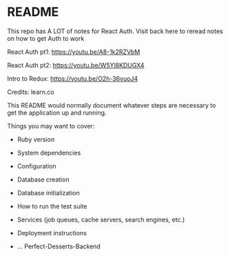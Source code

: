 # README

This repo has A LOT of notes for React Auth. Visit back here to reread notes on how to get Auth to work

React Auth pt1: https://youtu.be/A8-1k2RZVbM

React Auth pt2: https://youtu.be/W5Yl8KDUGX4

Intro to Redux: https://youtu.be/O2h-36vuoJ4

Credits: learn.co

This README would normally document whatever steps are necessary to get the
application up and running.

Things you may want to cover:

* Ruby version

* System dependencies

* Configuration

* Database creation

* Database initialization

* How to run the test suite

* Services (job queues, cache servers, search engines, etc.)

* Deployment instructions

* ...
Perfect-Desserts-Backend
